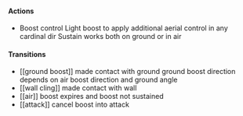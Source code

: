 #### Actions
- Boost control
    Light boost to apply additional aerial control in any cardinal dir
    Sustain works both on ground or in air
#### Transitions 
- [[ground boost]]
	made contact with ground
	ground boost direction depends on air boost direction and ground angle
- [[wall cling]]
	made contact with wall
- [[air]]
	boost expires and boost not sustained
- [[attack]]
	cancel boost into attack